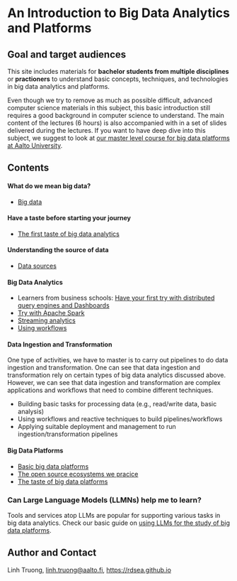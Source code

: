# An Introduction to Big Data Analytics and Platforms

## Goal and target audiences
This site includes materials for **bachelor students from multiple disciplines** or **practioners** to understand basic concepts, techniques, and technologies in big data analytics and platforms.

Even though we try to remove as much as possible difficult, advanced computer science materials in this subject, this basic introduction still requires a good background in computer science to understand.  The main content of the lectures (6 hours) is also accompanied with in a set of slides delivered during the lectures. If you want to have deep dive into this subject, we suggest to look at [our master level course for big data platforms at Aalto University](https://github.com/rdsea/bigdataplatforms).


## Contents
#### What do we mean big data?
- [Big data](defbigdata.md)
#### Have a taste before starting your journey
- [The first taste of big data analytics](thefirstbdataste.md)
#### Understanding the source of data
- [Data sources](datasources.md)
#### Big Data Analytics
- Learners from business schools: [Have your first try with distributed query engines and Dashboards](distributedqueryengine.md)
- [Try with Apache Spark](spark.md)
- [Streaming analytics](streamanalytics.md)
- [Using workflows](workflow.md)

#### Data Ingestion and Transformation

One type of activities, we have to master is to carry out pipelines to do data ingestion and transformation. One can see that data ingestion and transformation rely on certain types of big data analytics discussed above. However, we can see that data ingestion and transformation are complex applications and workflows that need to combine different techniques.
- Building basic tasks for processing data (e.g., read/write data, basic analysis)
- Using workflows and reactive techniques to build pipelines/workflows
- Applying suitable deployment and management to run ingestion/transformation pipelines

#### Big Data Platforms

- [Basic big data platforms](basicbdp.md)
- [The open source ecosystems we pracice](practicebdp.md)
- [The taste of big data platforms](thetastebdp.md)

### Can Large Language Models (LLMNs) help me to learn?

Tools and services atop LLMs are popular for supporting various tasks in big data analytics. Check our basic guide on [using LLMs for the study of big data platforms](https://github.com/rdsea/bigdataplatforms/tree/master/tutorials/llmbdp#readme).

## Author and Contact

Linh Truong, linh.truong@aalto.fi, https://rdsea.github.io
